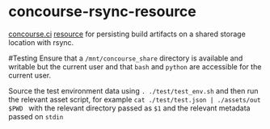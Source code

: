 # concourse-rsync-resource
[concourse.ci](https://concourse.ci/ "concourse.ci Homepage") [resource](https://concourse.ci/implementing-resources.html "Implementing a resource") for persisting build artifacts on a shared storage location with rsync.

#Testing
Ensure that a `/mnt/concourse_share` directory is available and writable but the current user and that `bash` and `python` are accessible for the current user.  

Source the test environment data using `. ./test/test_env.sh` and then run the relevant asset script, for example `cat ./test/test.json | ./assets/out $PWD ` with the relevant directory passed as `$1` and the relevant metadata passed on `stdin`
